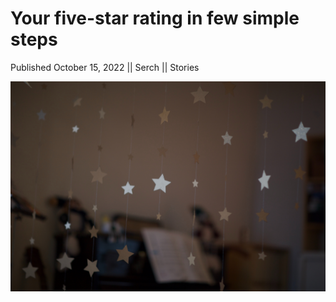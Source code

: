 # Your five-star rating in few simple steps

Published October 15, 2022 || Serch || Stories

![Serch five star rating](../../../../../assets/blog/five-star-rating.jpg)
